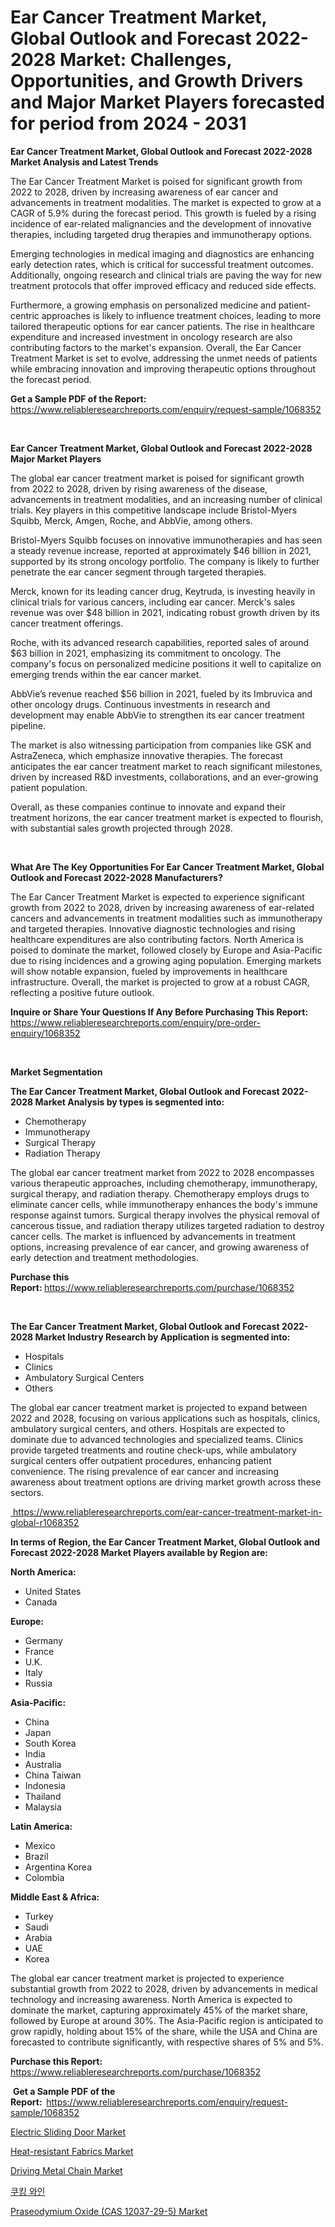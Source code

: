 <p><h1>Ear Cancer Treatment Market, Global Outlook and Forecast 2022-2028 Market: Challenges, Opportunities, and Growth Drivers and Major Market Players forecasted for period from 2024 - 2031</h1></p><p><strong>Ear Cancer Treatment Market, Global Outlook and Forecast 2022-2028 Market Analysis and Latest Trends</strong></p>
<p><p>The Ear Cancer Treatment Market is poised for significant growth from 2022 to 2028, driven by increasing awareness of ear cancer and advancements in treatment modalities. The market is expected to grow at a CAGR of 5.9% during the forecast period. This growth is fueled by a rising incidence of ear-related malignancies and the development of innovative therapies, including targeted drug therapies and immunotherapy options. </p><p>Emerging technologies in medical imaging and diagnostics are enhancing early detection rates, which is critical for successful treatment outcomes. Additionally, ongoing research and clinical trials are paving the way for new treatment protocols that offer improved efficacy and reduced side effects. </p><p>Furthermore, a growing emphasis on personalized medicine and patient-centric approaches is likely to influence treatment choices, leading to more tailored therapeutic options for ear cancer patients. The rise in healthcare expenditure and increased investment in oncology research are also contributing factors to the market's expansion. Overall, the Ear Cancer Treatment Market is set to evolve, addressing the unmet needs of patients while embracing innovation and improving therapeutic options throughout the forecast period.</p></p>
<p><strong>Get a Sample PDF of the Report:&nbsp;</strong> <a href="https://www.reliableresearchreports.com/enquiry/request-sample/1068352">https://www.reliableresearchreports.com/enquiry/request-sample/1068352</a></p>
<p>&nbsp;</p>
<p><strong>Ear Cancer Treatment Market, Global Outlook and Forecast 2022-2028 Major Market Players</strong></p>
<p><p>The global ear cancer treatment market is poised for significant growth from 2022 to 2028, driven by rising awareness of the disease, advancements in treatment modalities, and an increasing number of clinical trials. Key players in this competitive landscape include Bristol-Myers Squibb, Merck, Amgen, Roche, and AbbVie, among others.</p><p>Bristol-Myers Squibb focuses on innovative immunotherapies and has seen a steady revenue increase, reported at approximately $46 billion in 2021, supported by its strong oncology portfolio. The company is likely to further penetrate the ear cancer segment through targeted therapies.</p><p>Merck, known for its leading cancer drug, Keytruda, is investing heavily in clinical trials for various cancers, including ear cancer. Merck's sales revenue was over $48 billion in 2021, indicating robust growth driven by its cancer treatment offerings.</p><p>Roche, with its advanced research capabilities, reported sales of around $63 billion in 2021, emphasizing its commitment to oncology. The company's focus on personalized medicine positions it well to capitalize on emerging trends within the ear cancer market.</p><p>AbbVie’s revenue reached $56 billion in 2021, fueled by its Imbruvica and other oncology drugs. Continuous investments in research and development may enable AbbVie to strengthen its ear cancer treatment pipeline.</p><p>The market is also witnessing participation from companies like GSK and AstraZeneca, which emphasize innovative therapies. The forecast anticipates the ear cancer treatment market to reach significant milestones, driven by increased R&D investments, collaborations, and an ever-growing patient population.</p><p>Overall, as these companies continue to innovate and expand their treatment horizons, the ear cancer treatment market is expected to flourish, with substantial sales growth projected through 2028.</p></p>
<p>&nbsp;</p>
<p><strong>What Are The Key Opportunities For Ear Cancer Treatment Market, Global Outlook and Forecast 2022-2028 Manufacturers?</strong></p>
<p><p>The Ear Cancer Treatment Market is expected to experience significant growth from 2022 to 2028, driven by increasing awareness of ear-related cancers and advancements in treatment modalities such as immunotherapy and targeted therapies. Innovative diagnostic technologies and rising healthcare expenditures are also contributing factors. North America is poised to dominate the market, followed closely by Europe and Asia-Pacific due to rising incidences and a growing aging population. Emerging markets will show notable expansion, fueled by improvements in healthcare infrastructure. Overall, the market is projected to grow at a robust CAGR, reflecting a positive future outlook.</p></p>
<p><strong>Inquire or Share Your Questions If Any Before Purchasing This Report:</strong> <a href="https://www.reliableresearchreports.com/enquiry/pre-order-enquiry/1068352">https://www.reliableresearchreports.com/enquiry/pre-order-enquiry/1068352</a></p>
<p>&nbsp;</p>
<p><strong>Market Segmentation</strong></p>
<p><strong>The Ear Cancer Treatment Market, Global Outlook and Forecast 2022-2028 Market Analysis by types is segmented into:</strong></p>
<p><ul><li>Chemotherapy</li><li>Immunotherapy</li><li>Surgical Therapy</li><li>Radiation Therapy</li></ul></p>
<p><p>The global ear cancer treatment market from 2022 to 2028 encompasses various therapeutic approaches, including chemotherapy, immunotherapy, surgical therapy, and radiation therapy. Chemotherapy employs drugs to eliminate cancer cells, while immunotherapy enhances the body's immune response against tumors. Surgical therapy involves the physical removal of cancerous tissue, and radiation therapy utilizes targeted radiation to destroy cancer cells. The market is influenced by advancements in treatment options, increasing prevalence of ear cancer, and growing awareness of early detection and treatment methodologies.</p></p>
<p><strong>Purchase this Report:&nbsp;</strong><a href="https://www.reliableresearchreports.com/purchase/1068352">https://www.reliableresearchreports.com/purchase/1068352</a></p>
<p>&nbsp;</p>
<p><strong>The Ear Cancer Treatment Market, Global Outlook and Forecast 2022-2028 Market Industry Research by Application is segmented into:</strong></p>
<p><ul><li>Hospitals</li><li>Clinics</li><li>Ambulatory Surgical Centers</li><li>Others</li></ul></p>
<p><p>The global ear cancer treatment market is projected to expand between 2022 and 2028, focusing on various applications such as hospitals, clinics, ambulatory surgical centers, and others. Hospitals are expected to dominate due to advanced technologies and specialized teams. Clinics provide targeted treatments and routine check-ups, while ambulatory surgical centers offer outpatient procedures, enhancing patient convenience. The rising prevalence of ear cancer and increasing awareness about treatment options are driving market growth across these sectors.</p></p>
<p><a href="https://www.reliableresearchreports.com/ear-cancer-treatment-market-in-global-r1068352">&nbsp;https://www.reliableresearchreports.com/ear-cancer-treatment-market-in-global-r1068352</a></p>
<p><strong>In terms of Region, the Ear Cancer Treatment Market, Global Outlook and Forecast 2022-2028 Market Players available by Region are:</strong></p>
<p>
    <p> <strong> North America: </strong>
        <ul>
            <li>United States</li>
            <li>Canada</li>
        </ul>
        </p> 
    <p> <strong> Europe: </strong>
        <ul>
            <li>Germany</li>
            <li>France</li>
            <li>U.K.</li>
            <li>Italy</li>
            <li>Russia</li>
        </ul>
        </p> 
    <p> <strong> Asia-Pacific: </strong>
        <ul>
            <li>China</li>
            <li>Japan</li>
            <li>South Korea</li>
            <li>India</li>
            <li>Australia</li>
            <li>China Taiwan</li>
            <li>Indonesia</li>
            <li>Thailand</li>
            <li>Malaysia</li>
        </ul>
        </p> 
    <p> <strong> Latin America: </strong>
        <ul>
            <li>Mexico</li>
            <li>Brazil</li>
            <li>Argentina Korea</li>
            <li>Colombia</li>
        </ul>
        </p> 
    <p> <strong> Middle East & Africa: </strong>
        <ul>
            <li>Turkey</li>
            <li>Saudi</li>
            <li>Arabia</li>
            <li>UAE</li>
            <li>Korea</li>
        </ul>
    </p>
    </p>
<p><p>The global ear cancer treatment market is projected to experience substantial growth from 2022 to 2028, driven by advancements in medical technology and increasing awareness. North America is expected to dominate the market, capturing approximately 45% of the market share, followed by Europe at around 30%. The Asia-Pacific region is anticipated to grow rapidly, holding about 15% of the share, while the USA and China are forecasted to contribute significantly, with respective shares of 5% and 5%.</p></p>
<p><strong>Purchase this Report: </strong><a href="https://www.reliableresearchreports.com/purchase/1068352">https://www.reliableresearchreports.com/purchase/1068352</a></p>
<p>&nbsp;<strong>Get a Sample PDF of the Report:&nbsp;&nbsp;</strong><a href="https://www.reliableresearchreports.com/enquiry/request-sample/1068352">https://www.reliableresearchreports.com/enquiry/request-sample/1068352</a></p>
<p><strong></strong></p>
<p><p><a href="https://medium.com/@williambatz78/electric-sliding-door-market-size-by-type-top-mounted-type-ground-rail-type-by-product-c03edd9ca82e">Electric Sliding Door Market</a></p><p><a href="https://issuu.com/reportprime-2/docs/heat-resistant-fabrics-market-size-_34537d73a2ef0a">Heat-resistant Fabrics Market</a></p><p><a href="https://medium.com/@shanypaucek/driving-metal-chain-market-global-market-insights-and-regional-analysis-2024-2031-802f406a02e0">Driving Metal Chain Market</a></p><p><a href="https://medium.com/@biancamacdonald87/%EC%9A%94%EB%A6%AC-%EC%99%80%EC%9D%B8-%EC%8B%9C%EC%9E%A5-%EC%A7%80%ED%91%9C-%EC%8B%9C%EC%9E%A5-%EA%B7%9C%EB%AA%A8-%EC%A7%80%EC%97%AD%EB%B3%84-%EB%B6%84%EC%84%9D-%EC%8B%9C%EC%9E%A5-%EC%B0%B8%EC%97%AC%EC%9E%90-%EB%B6%84%EC%84%9D-%EB%B0%8F-%EC%A0%84%EB%A7%9D-2024-2031-311dacd5901c">쿠킹 와인</a></p><p><a href="https://issuu.com/reportprime-2/docs/praseodymium-oxide-cas-12037-29-5-m_36498f29f129b0">Praseodymium Oxide (CAS 12037-29-5) Market</a></p></p>